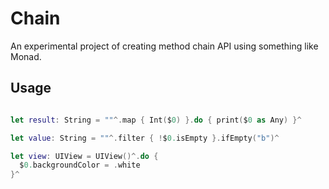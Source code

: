 # Chain

An experimental project of creating method chain API using something like Monad.

## Usage

```swift

let result: String = ""^.map { Int($0) }.do { print($0 as Any) }^

let value: String = ""^.filter { !$0.isEmpty }.ifEmpty("b")^

let view: UIView = UIView()^.do {
  $0.backgroundColor = .white
}^
```
